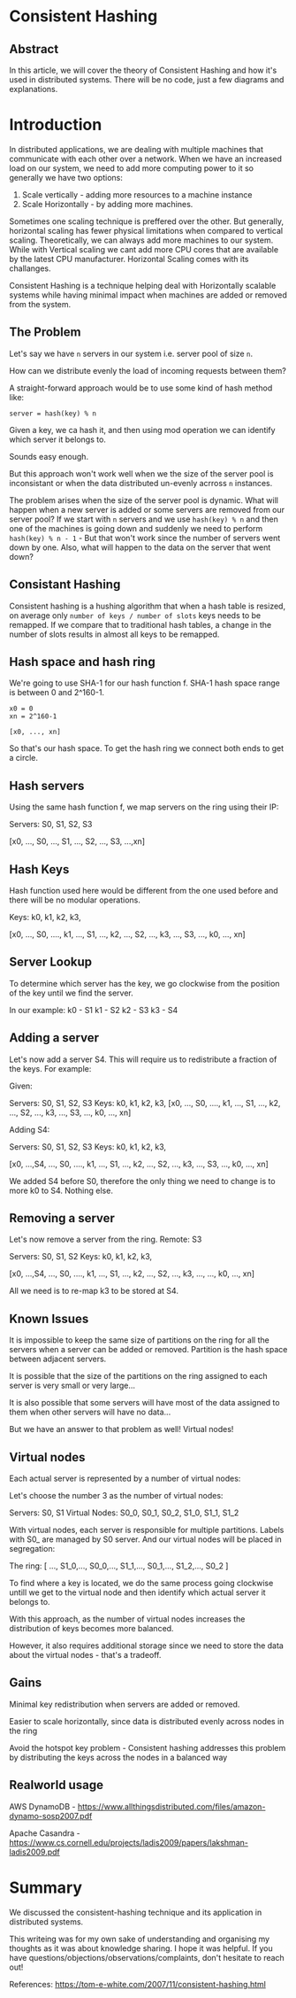 # Consistent Hashing

## Abstract

In this article, we will cover the theory of Consistent Hashing and how it's used in distributed systems.
There will be no code, just a few diagrams and explanations.

# Introduction

In distributed applications, we are dealing with multiple machines that communicate with each other over a network.
When we have an increased load on our system, we need to add more computing power to it so generally we have two options:
1. Scale vertically - adding more resources to a machine instance
2. Scale Horizontally - by adding more machines.

Sometimes one scaling technique is preffered over the other. But generally, horizontal scaling has fewer physical limitations when compared to vertical scaling. Theoretically, we can always add more machines to our system. While with Vertical scaling we cant add more CPU cores that are available by the latest CPU manufacturer. Horizontal Scaling comes with its challanges.

Consistent Hashing is a technique helping deal with Horizontally scalable systems while having minimal impact when machines are added or removed from the system.

## The Problem

Let's say we have `n` servers in our system i.e. server pool of size `n`.

How can we distribute evenly the load of incoming requests between them?

A straight-forward approach would be to use some kind of hash method like:
```
server = hash(key) % n
```
Given a key, we ca hash it, and then using mod operation we can identify which server it belongs to.

Sounds easy enough.

But this approach won't work well when we the size of the server pool is inconsistant or when the data distributed un-evenly acrross `n` instances.

The problem arises when the size of the server pool is dynamic. What will happen when a new server is added or some servers are removed from our server pool?
If we start with `n` servers and we use `hash(key) % n` and then one of the machines is going down and suddenly we need to perform `hash(key) % n - 1` - But that won't work since the number of servers went down by one. Also, what will happen to the data on the server that went down?

## Consistant Hashing

Consistent hashing is a hushing algorithm that when a hash table is resized, on average only `number of keys / number of slots` keys needs to be remapped. If we compare that to traditional hash tables, a change in the number of slots results in almost all keys to be remapped.


## Hash space and hash ring

We're going to use SHA-1 for our hash function f. SHA-1 hash space range is between 0 and 2^160-1.

```
x0 = 0
xn = 2^160-1

[x0, ..., xn]
```

So that's our hash space. To get the hash ring we connect both ends to get a circle.

## Hash servers

Using the same hash function f, we map servers on the ring using their IP:

Servers: S0, S1, S2, S3

[x0, ..., S0, ..., S1, ..., S2, ..., S3, ...,xn]


## Hash Keys

Hash function used here would be different from the one used before and there will be no modular operations.

Keys: k0, k1, k2, k3,

[x0, ..., S0, ...., k1, ..., S1, ..., k2, ..., S2, ..., k3, ..., S3, ..., k0, ..., xn]

## Server Lookup

To determine which server has the key, we go clockwise from the position of the key until we find the server.

In our example:
k0 - S1
k1 - S2
k2 - S3
k3 - S4

## Adding a server

Let's now add a server S4. This will require us to redistribute a fraction of the keys.
For example:

Given:

Servers: S0, S1, S2, S3
Keys: k0, k1, k2, k3,
[x0, ..., S0, ...., k1, ..., S1, ..., k2, ..., S2, ..., k3, ..., S3, ..., k0, ..., xn]

Adding S4:

Servers: S0, S1, S2, S3
Keys: k0, k1, k2, k3,

[x0, ...,S4, ..., S0, ...., k1, ..., S1, ..., k2, ..., S2, ..., k3, ..., S3, ..., k0, ..., xn]

We added S4 before S0, therefore the only thing we need to change is to more k0 to S4. Nothing else.

## Removing a server

Let's now remove a server from the ring.
Remote: S3

Servers: S0, S1, S2
Keys: k0, k1, k2, k3,

[x0, ...,S4, ..., S0, ...., k1, ..., S1, ..., k2, ..., S2, ..., k3, ..., ..., k0, ..., xn]

All we need is to re-map k3 to be stored at S4.

## Known Issues

It is impossible to keep the same size of partitions on the ring for all the servers when a server can be added or removed.
Partition is the hash space between adjacent servers.

It is possible that the size of the partitions on the ring assigned to each server is very small or very large...

It is also possible that some servers will have most of the data assigned to them when other servers will have no data...

But we have an answer to that problem as well! Virtual nodes!

## Virtual nodes

Each actual server is represented by a number of virtual nodes:

Let's choose the number 3 as the number of virtual nodes:

Servers: S0, S1
Virtual Nodes: S0_0, S0_1, S0_2, S1_0, S1_1, S1_2


With virtual nodes, each server is responsible for multiple partitions. Labels with S0_ are managed by S0 server.
And our virtual nodes will be placed in segregation:

The ring:
[ ..., S1_0,..., S0_0,..., S1_1,..., S0_1,..., S1_2,..., S0_2 ]

To find where a key is located, we do the same process going clockwise untill we get to the virtual node and then identify which actual server it belongs to.


With this approach, as the number of virtual nodes increases the distribution of keys becomes more balanced. 

However, it also requires additional storage since we need to store the data about the virtual nodes - that's a tradeoff.



## Gains

Minimal key redistribution when servers are added or removed.

Easier to scale horizontally, since data is distributed evenly across nodes in the ring

Avoid the hotspot key problem - Consistent hashing addresses this problem by distributing the keys across the nodes in a balanced way

## Realworld usage

AWS DynamoDB - https://www.allthingsdistributed.com/files/amazon-dynamo-sosp2007.pdf

Apache Casandra - https://www.cs.cornell.edu/projects/ladis2009/papers/lakshman-ladis2009.pdf

# Summary

We discussed the consistent-hashing technique and its application in distributed systems.

This writeing was for my own sake of understanding and organising my thoughts as it was about knowledge sharing. I hope it was helpful. If you have questions/objections/observations/complaints, don't hesitate to reach out!


References:
https://tom-e-white.com/2007/11/consistent-hashing.html
